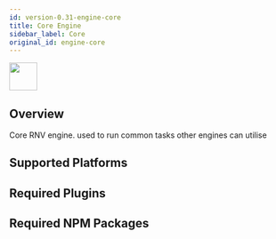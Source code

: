 ```yaml
---
id: version-0.31-engine-core
title: Core Engine
sidebar_label: Core
original_id: engine-core
---
```


<img src="https://renative.org/img/ic_engine.png" width=50 height=50 />

<!--AUTO_GENERATED_START-->


## Overview

Core RNV engine. used to run common tasks other engines can utilise

## Supported Platforms



## Required Plugins



## Required NPM Packages




<!--AUTO_GENERATED_END-->
